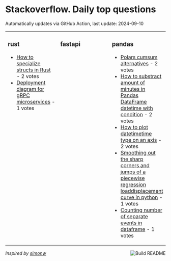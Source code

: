 # Stackoverflow. Daily top questions 

Automatically updates via GitHub Action, last update: <!-- date starts -->2024-09-10<!-- date ends -->


<table><tr><td valign="top" width="33%">

### rust
<!-- rust starts -->
* [How to specialize structs in Rust](https://stackoverflow.com/questions/78966537/how-to-specialize-structs-in-rust) - 2 votes
* [Deployment diagram for gRPC microservices](https://stackoverflow.com/questions/78967470/deployment-diagram-for-grpc-microservices) - 1 votes
<!-- rust ends -->
</td><td valign="top" width="34%">


### fastapi
<!-- fastapi starts -->

<!-- fastapi ends -->
</td><td valign="top" width="34%">


### pandas
<!-- pandas starts -->
* [Polars cumsum alternatives](https://stackoverflow.com/questions/78967924/polars-cumsum-alternatives) - 2 votes
* [How to substract amount of minutes in Pandas DataFrame datetime with condition](https://stackoverflow.com/questions/78964422/how-to-substract-amount-of-minutes-in-pandas-dataframe-datetime-with-condition) - 2 votes
* [How to plot datetimetime type on an axis](https://stackoverflow.com/questions/78968894/how-to-plot-datetime-time-type-on-an-axis) - 2 votes
* [Smoothing out the sharp corners and jumps of a piecewise regression loaddisplacement curve in python](https://stackoverflow.com/questions/78966219/smoothing-out-the-sharp-corners-and-jumps-of-a-piecewise-regression-load-displac) - 1 votes
* [Counting number of separate events in dataframe](https://stackoverflow.com/questions/78968248/counting-number-of-separate-events-in-dataframe) - 1 votes
<!-- pandas ends -->
</td></tr></table>

<a href="https://github.com/hp0404/hp0404/actions"><img src="https://github.com/hp0404/hp0404/workflows/Build%20README/badge.svg" align="right" alt="Build README"></a> <p>*Inspired by  [simonw](https://github.com/simonw/simonw)*</p>
